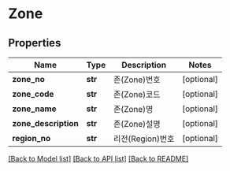# Zone

## Properties
Name | Type | Description | Notes
------------ | ------------- | ------------- | -------------
**zone_no** | **str** | 존(Zone)번호 | [optional] 
**zone_code** | **str** | 존(Zone)코드 | [optional] 
**zone_name** | **str** | 존(Zone)명 | [optional] 
**zone_description** | **str** | 존(Zone)설명 | [optional] 
**region_no** | **str** | 리전(Region)번호 | [optional] 

[[Back to Model list]](../README.md#documentation-for-models) [[Back to API list]](../README.md#documentation-for-api-endpoints) [[Back to README]](../README.md)


